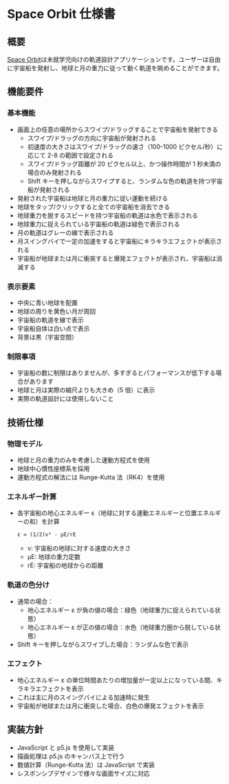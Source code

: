 # Space Orbit 仕様書

## 概要

[Space Orbit](https://zenn.dev/ta168/articles/space-orbit_app)は未就学児向けの軌道設計アプリケーションです。ユーザーは自由に宇宙船を発射し、地球と月の重力に従って動く軌道を眺めることができます。

## 機能要件

### 基本機能

- 画面上の任意の場所からスワイプ/ドラッグすることで宇宙船を発射できる
  - スワイプ/ドラッグの方向に宇宙船が発射される
  - 初速度の大きさはスワイプ/ドラッグの速さ（100-1000 ピクセル/秒）に応じて 2-8 の範囲で設定される
  - スワイプ/ドラッグ距離が 20 ピクセル以上、かつ操作時間が 1 秒未満の場合のみ発射される
  - Shift キーを押しながらスワイプすると、ランダムな色の軌道を持つ宇宙船が発射される
- 発射された宇宙船は地球と月の重力に従い運動を続ける
- 地球をタップ/クリックすると全ての宇宙船を消去できる
- 地球重力を脱するスピードを持つ宇宙船の軌道は水色で表示される
- 地球重力に捉えられている宇宙船の軌道は緑色で表示される
- 月の軌道はグレーの線で表示される
- 月スイングバイで一定の加速をすると宇宙船にキラキラエフェクトが表示される
- 宇宙船が地球または月に衝突すると爆発エフェクトが表示され、宇宙船は消滅する

### 表示要素

- 中央に青い地球を配置
- 地球の周りを黄色い月が周回
- 宇宙船の軌道を線で表示
- 宇宙船自体は白い点で表示
- 背景は黒（宇宙空間）

### 制限事項

- 宇宙船の数に制限はありませんが、多すぎるとパフォーマンスが低下する場合があります
- 地球と月は実際の縮尺よりも大きめ（5 倍）に表示
- 実際の軌道設計には使用しないこと

## 技術仕様

### 物理モデル

- 地球と月の重力のみを考慮した運動方程式を使用
- 地球中心慣性座標系を採用
- 運動方程式の解法には Runge-Kutta 法（RK4）を使用

### エネルギー計算

- 各宇宙船の地心エネルギー ε（地球に対する運動エネルギーと位置エネルギーの和）を計算
  ```
  ε = (1/2)v² - μE/rE
  ```
  - v: 宇宙船の地球に対する速度の大きさ
  - μE: 地球の重力定数
  - rE: 宇宙船の地球からの距離

### 軌道の色分け

- 通常の場合：
  - 地心エネルギー ε が負の値の場合：緑色（地球重力に捉えられている状態）
  - 地心エネルギー ε が正の値の場合：水色（地球重力圏から脱している状態）
- Shift キーを押しながらスワイプした場合：ランダムな色で表示

### エフェクト

- 地心エネルギー ε の単位時間あたりの増加量が一定以上になっている間、キラキラエフェクトを表示
- これは主に月のスイングバイによる加速時に発生
- 宇宙船が地球または月に衝突した場合、白色の爆発エフェクトを表示

## 実装方針

- JavaScript と p5.js を使用して実装
- 描画処理は p5.js のキャンバス上で行う
- 数値計算（Runge-Kutta 法）は JavaScript で実装
- レスポンシブデザインで様々な画面サイズに対応
